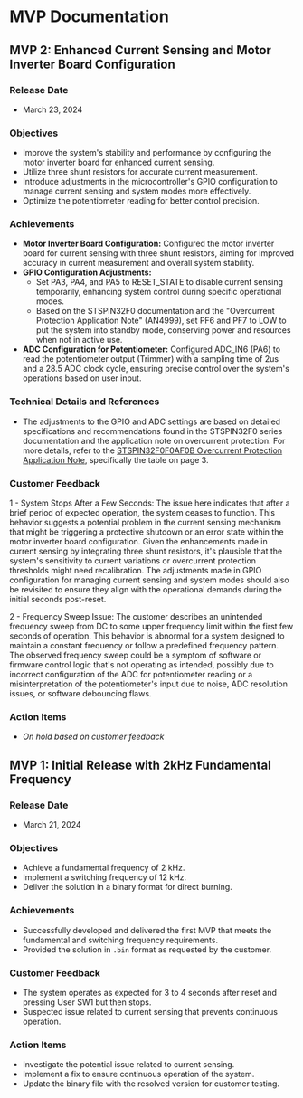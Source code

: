 # MVP Documentation
## MVP 2: Enhanced Current Sensing and Motor Inverter Board Configuration

### Release Date
- March 23, 2024

### Objectives
- Improve the system's stability and performance by configuring the motor inverter board for enhanced current sensing.
- Utilize three shunt resistors for accurate current measurement.
- Introduce adjustments in the microcontroller's GPIO configuration to manage current sensing and system modes more effectively.
- Optimize the potentiometer reading for better control precision.

### Achievements
- **Motor Inverter Board Configuration:** Configured the motor inverter board for current sensing with three shunt resistors, aiming for improved accuracy in current measurement and overall system stability.
- **GPIO Configuration Adjustments:**
  - Set PA3, PA4, and PA5 to RESET_STATE to disable current sensing temporarily, enhancing system control during specific operational modes.
  - Based on the STSPIN32F0 documentation and the "Overcurrent Protection Application Note" (AN4999), set PF6 and PF7 to LOW to put the system into standby mode, conserving power and resources when not in active use.
- **ADC Configuration for Potentiometer:** Configured ADC_IN6 (PA6) to read the potentiometer output (Trimmer) with a sampling time of 2us and a 28.5 ADC clock cycle, ensuring precise control over the system's operations based on user input.

### Technical Details and References
- The adjustments to the GPIO and ADC settings are based on detailed specifications and recommendations found in the STSPIN32F0 series documentation and the application note on overcurrent protection. For more details, refer to the [STSPIN32F0F0AF0B Overcurrent Protection Application Note](https://github.com/aabdelghani/TriSineWaveGenerator/blob/main/docs/boardsDocs/STSPIN32F0F0AF0B%20overcurrent%20protection%20AN4999%20Application%20Note.pdf), specifically the table on page 3.

### Customer Feedback
1 - System Stops After a Few Seconds: The issue here indicates that after a brief period of expected operation, the system ceases to function. This behavior suggests a potential problem in the current sensing mechanism that might be triggering a protective shutdown or an error state within the motor inverter board configuration. Given the enhancements made in current sensing by integrating three shunt resistors, it's plausible that the system's sensitivity to current variations or overcurrent protection thresholds might need recalibration. The adjustments made in GPIO configuration for managing current sensing and system modes should also be revisited to ensure they align with the operational demands during the initial seconds post-reset.

2 - Frequency Sweep Issue: The customer describes an unintended frequency sweep from DC to some upper frequency limit within the first few seconds of operation. This behavior is abnormal for a system designed to maintain a constant frequency or follow a predefined frequency pattern. The observed frequency sweep could be a symptom of software or firmware control logic that's not operating as intended, possibly due to incorrect configuration of the ADC for potentiometer reading or a misinterpretation of the potentiometer's input due to noise, ADC resolution issues, or software debouncing flaws.
  
### Action Items
- *On hold based on customer feedback*

  
## MVP 1: Initial Release with 2kHz Fundamental Frequency

### Release Date
- March 21, 2024

### Objectives
- Achieve a fundamental frequency of 2 kHz.
- Implement a switching frequency of 12 kHz.
- Deliver the solution in a binary format for direct burning.

### Achievements
- Successfully developed and delivered the first MVP that meets the fundamental and switching frequency requirements.
- Provided the solution in `.bin` format as requested by the customer.

### Customer Feedback
- The system operates as expected for 3 to 4 seconds after reset and pressing User SW1 but then stops.
- Suspected issue related to current sensing that prevents continuous operation.

### Action Items
- Investigate the potential issue related to current sensing.
- Implement a fix to ensure continuous operation of the system.
- Update the binary file with the resolved version for customer testing.

